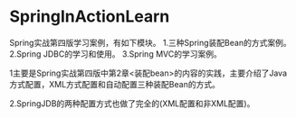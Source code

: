 # SpringInActionLearn
Spring实战第四版学习案例，有如下模块。
1.三种Spring装配Bean的方式案例。
2.Spring JDBC的学习和使用。
3.Spring MVC的学习案例。

1主要是Spring实战第四版中第2章<装配bean>的内容的实践，主要介绍了Java方式配置，XML方式配置和自动配置三种装配Bean的方式。

2.SpringJDB的两种配置方式也做了完全的(XML配置和非XML配置)。
